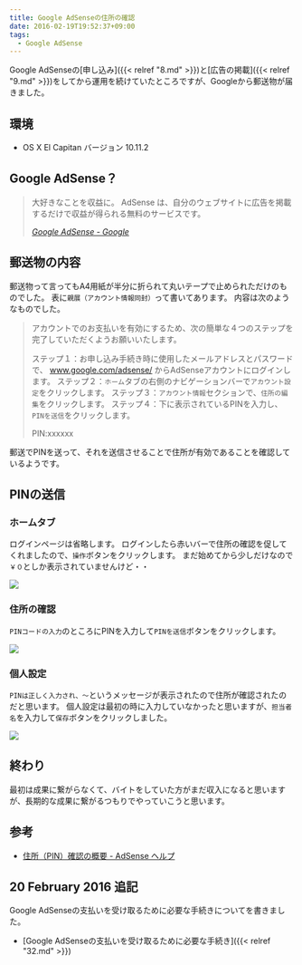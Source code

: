 ```yaml
---
title: Google AdSenseの住所の確認
date: 2016-02-19T19:52:37+09:00
tags:
  - Google AdSense
---
```


Google AdSenseの[申し込み]({{< relref "8.md" >}})と[広告の掲載]({{< relref "9.md" >}})をしてから運用を続けていたところですが、Googleから郵送物が届きました。

<!-- more -->

## 環境

* OS X El Capitan バージョン 10.11.2

## Google AdSense？

> 大好きなことを収益に。
AdSense は、自分のウェブサイトに広告を掲載するだけで収益が得られる無料のサービスです。
>
> <cite>[Google AdSense - Google](https://www.google.co.jp/intl/ja/adsense/start/#?modal_active=none)</cite>

## 郵送物の内容

郵送物って言ってもA4用紙が半分に折られて丸いテープで止められただけのものでした。
表に`親展（アカウント情報同封）`って書いてあります。
内容は次のようなものでした。

> アカウントでのお支払いを有効にするため、次の簡単な４つのステップを完了していただくようお願いいたします。
>
> ステップ１：お申し込み手続き時に使用したメールアドレスとパスワードで、 www.google.com/adsense/ からAdSenseアカウントにログインします。
> ステップ２：`ホーム`タブの右側のナビゲーションバーで`アカウント設定`をクリックします。
> ステップ３：`アカウント情報`セクションで、`住所の編集`をクリックします。
> ステップ４：下に表示されているPINを入力し、`PINを送信`をクリックします。
>
> PIN:xxxxxx

郵送でPINを送って、それを送信させることで住所が有効であることを確認しているようです。

## PINの送信

### ホームタブ

ログインページは省略します。
ログインしたら赤いバーで住所の確認を促してくれましたので、`操作`ボタンをクリックします。
まだ始めてから少しだけなので`￥０`としか表示されていませんけど・・

![](/img/31-01.png)

### 住所の確認

`PINコードの入力`のところにPINを入力して`PINを送信`ボタンをクリックします。

![](/img/31-02.png)

### 個人設定

`PINは正しく入力され、〜`というメッセージが表示されたので住所が確認されたのだと思います。
個人設定は最初の時に入力していなかったと思いますが、`担当者名`を入力して`保存`ボタンをクリックしました。

![](/img/31-03.png)

## 終わり

最初は成果に繋がらなくて、バイトをしていた方がまだ収入になると思いますが、長期的な成果に繋がるつもりでやっていこうと思います。

## 参考

* [住所（PIN）確認の概要 - AdSense ヘルプ](https://support.google.com/adsense/answer/157667?hl=ja)

## 20 February 2016 追記

Google AdSenseの支払いを受け取るために必要な手続きについてを書きました。

* [Google AdSenseの支払いを受け取るために必要な手続き]({{< relref "32.md" >}})
